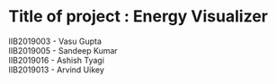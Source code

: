 # Title of project : Energy Visualizer 
IIB2019003 - Vasu Gupta <br />
IIB2019005 - Sandeep Kumar <br />
IIB2019016 - Ashish Tyagi<br />
IIB2019013 - Arvind Uikey
